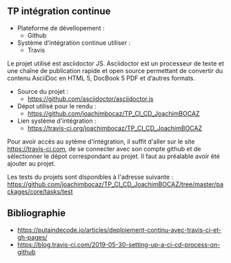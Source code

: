 **TP intégration continue**
-

- Plateforme de dévellopement :
  - Github
- Système d'intégration continue utiliser : 
  - Travis

Le projet utilisé est asciidoctor JS. 
Asciidoctor est un processeur de texte et une chaîne de publication rapide et open source permettant de convertir du contenu AsciiDoc en HTML 5, DocBook 5 PDF et d’autres formats. 

- Source du projet : 
  - https://github.com/asciidoctor/asciidoctor.js
- Dépot utilisé pour le rendu : 
  - https://github.com/joachimbocaz/TP_CI_CD_JoachimBOCAZ
- Lien système d'intégration :
  - https://travis-ci.org/joachimbocaz/TP_CI_CD_JoachimBOCAZ

Pour avoir accès au sytème d'intégration, il suffit d'aller sur le site https://travis-ci.com, de se connecter avec son compte github et de sélectionner le dépot correspondant au projet. Il faut au préalable avoir été ajouter au projet.

Les tests du projets sont disponibles à l'adresse suivante : https://github.com/joachimbocaz/TP_CI_CD_JoachimBOCAZ/tree/master/packages/core/tasks/test



Bibliographie
--

- https://putaindecode.io/articles/deploiement-continu-avec-travis-ci-et-gh-pages/
- https://blog.travis-ci.com/2019-05-30-setting-up-a-ci-cd-process-on-github


